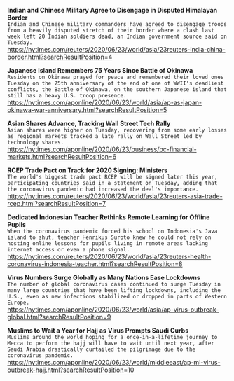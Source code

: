 **Indian and Chinese Military Agree to Disengage in Disputed Himalayan Border**\
`Indian and Chinese military commanders have agreed to disengage troops from a heavily disputed stretch of their border where a clash last week left 20 Indian soldiers dead, an Indian government source said on Tuesday. `\
https://nytimes.com/reuters/2020/06/23/world/asia/23reuters-india-china-border.html?searchResultPosition=4

**Japanese Island Remembers 75 Years Since Battle of Okinawa**\
`Residents on Okinawa prayed for peace and remembered their loved ones Tuesday on the 75th anniversary of the end of one of WWII's deadliest conflicts, the Battle of Okinawa, on the southern Japanese island that still has a heavy U.S. troop presence.`\
https://nytimes.com/aponline/2020/06/23/world/asia/ap-as-japan-okinawa-war-anniversary.html?searchResultPosition=5

**Asian Shares Advance, Tracking Wall Street Tech Rally**\
`Asian shares were higher on Tuesday, recovering from some early losses as regional markets tracked a late rally on Wall Street led by technology shares.`\
https://nytimes.com/aponline/2020/06/23/business/bc-financial-markets.html?searchResultPosition=6

**RCEP Trade Pact on Track for 2020 Signing: Ministers**\
`The world's biggest trade pact RCEP will be signed later this year, participating countries said in a statement on Tuesday, adding that the coronavirus pandemic had increased the deal's importance.`\
https://nytimes.com/reuters/2020/06/23/world/asia/23reuters-asia-trade-rcep.html?searchResultPosition=7

**Dedicated Indonesian Teacher Rethinks Remote Learning for Offline Pupils**\
`When the coronavirus pandemic forced his school on Indonesia's Java island to shut, teacher Henrikus Suroto knew he could not rely on hosting online lessons for pupils living in remote areas lacking internet access or even a phone signal.   `\
https://nytimes.com/reuters/2020/06/23/world/asia/23reuters-health-coronavirus-indonesia-teacher.html?searchResultPosition=8

**Virus Numbers Surge Globally as Many Nations Ease Lockdowns**\
`The number of global coronavirus cases continued to surge Tuesday in many large countries that have been lifting lockdowns, including the U.S., even as new infections stabilized or dropped in parts of Western Europe.`\
https://nytimes.com/aponline/2020/06/23/world/asia/ap-virus-outbreak-global.html?searchResultPosition=9

**Muslims to Wait a Year for Hajj as Virus Prompts Saudi Curbs**\
`Muslims around the world hoping for a once-in-a-lifetime journey to Mecca to perform the hajj will have to wait until next year, after Saudi Arabia drastically curtailed the pilgrimage due to the coronavirus pandemic. `\
https://nytimes.com/aponline/2020/06/23/world/middleeast/ap-ml-virus-outbreak-hajj.html?searchResultPosition=10

